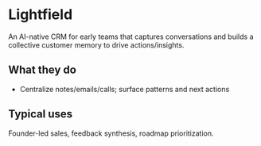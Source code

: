 # Lightfield

An AI-native CRM for early teams that captures conversations and builds a collective customer memory to drive actions/insights.

## What they do
- Centralize notes/emails/calls; surface patterns and next actions

## Typical uses
Founder-led sales, feedback synthesis, roadmap prioritization.
